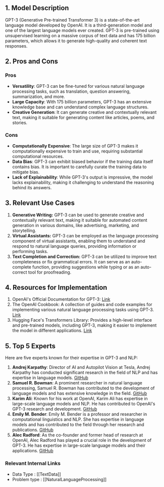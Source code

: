 ## 1. Model Description
GPT-3 (Generative Pre-trained Transformer 3) is a state-of-the-art language model developed by OpenAI. It is a third-generation model and one of the largest language models ever created. GPT-3 is pre-trained using unsupervised learning on a massive corpus of text data and has 175 billion parameters, which allows it to generate high-quality and coherent text responses.

## 2. Pros and Cons
### Pros
- **Versatility**: GPT-3 can be fine-tuned for various natural language processing tasks, such as translation, question answering, summarization, and more.
- **Large Capacity**: With 175 billion parameters, GPT-3 has an extensive knowledge base and can understand complex language structures.
- **Creative Generation**: It can generate creative and contextually relevant text, making it suitable for generating content like articles, poems, and stories.

### Cons
- **Computationally Expensive**: The large size of GPT-3 makes it computationally expensive to train and use, requiring substantial computational resources.
- **Data Bias**: GPT-3 can exhibit biased behavior if the training data itself contains bias. It is important to carefully curate the training data to mitigate bias.
- **Lack of Explainability**: While GPT-3's output is impressive, the model lacks explainability, making it challenging to understand the reasoning behind its answers.

## 3. Relevant Use Cases
1. **Generative Writing:** GPT-3 can be used to generate creative and contextually relevant text, making it suitable for automated content generation in various domains, like advertising, marketing, and storytelling.
2. **Virtual Assistants:** GPT-3 can be employed as the language processing component of virtual assistants, enabling them to understand and respond to natural language queries, providing information or performing tasks.
3. **Text Completion and Correction:** GPT-3 can be utilized to improve text completeness or fix grammatical errors. It can serve as an auto-complete function, providing suggestions while typing or as an auto-correct tool for proofreading.

## 4. Resources for Implementation
1. OpenAI's Official Documentation for GPT-3: [Link](https://platform.openai.com/docs/guides/chat)
2. The OpenAI Cookbook: A collection of guides and code examples for implementing various natural language processing tasks using GPT-3. [Link](https://github.com/openai/openai-cookbook)
3. Hugging Face's Transformers Library: Provides a high-level interface and pre-trained models, including GPT-3, making it easier to implement the model in different applications. [Link](https://huggingface.co/transformers/)

## 5. Top 5 Experts
Here are five experts known for their expertise in GPT-3 and NLP:
1. **Andrej Karpathy**: Director of AI and Autopilot Vision at Tesla, Andrej Karpathy has conducted significant research in the field of NLP and has expertise in language models. [GitHub](https://github.com/karpathy)
2. **Samuel R. Bowman**: A prominent researcher in natural language processing, Samuel R. Bowman has contributed to the development of language models and has extensive knowledge in the field. [GitHub](https://github.com/srjoglekar246)
3. **Karim Ali**: Known for his work at OpenAI, Karim Ali has expertise in large-scale language models and NLP. He has contributed to OpenAI's GPT-3 research and development. [GitHub](https://github.com/karimkoking)
4. **Emily M. Bender**: Emily M. Bender is a professor and researcher in computational linguistics and NLP. She has expertise in language models and has contributed to the field through her research and publications. [GitHub](https://github.com/emilymbender)
5. **Alec Radford**: As the co-founder and former head of research at OpenAI, Alec Radford has played a crucial role in the development of GPT-3. He has expertise in large-scale language models and their applications. [GitHub](https://github.com/AlecRadford)


 ### Relevant Internal Links
- Data Type : [[TextData]]
- Problem type : [[NaturalLanguageProcessing]]

